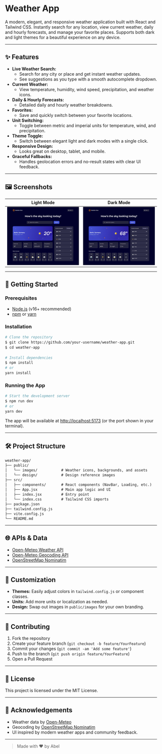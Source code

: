# Weather App

A modern, elegant, and responsive weather application built with React and Tailwind CSS. Instantly search for any location, view current weather, daily and hourly forecasts, and manage your favorite places. Supports both dark and light themes for a beautiful experience on any device.

---

## ✨ Features

- **Live Weather Search:**
  - Search for any city or place and get instant weather updates.
  - See suggestions as you type with a smooth autocomplete dropdown.
- **Current Weather:**
  - View temperature, humidity, wind speed, precipitation, and weather icons.
- **Daily & Hourly Forecasts:**
  - Detailed daily and hourly weather breakdowns.
- **Favorites:**
  - Save and quickly switch between your favorite locations.
- **Unit Switching:**
  - Toggle between metric and imperial units for temperature, wind, and precipitation.
- **Theme Toggle:**
  - Switch between elegant light and dark modes with a single click.
- **Responsive Design:**
  - Looks great on desktop, tablet, and mobile.
- **Graceful Fallbacks:**
  - Handles geolocation errors and no-result states with clear UI feedback.

---

## 🖼️ Screenshots

| Light Mode | Dark Mode |
|------------|-----------|
| ![Light Mode](public/design/desktop-design-metric.jpg) | ![Dark Mode](public/design/desktop-design-imperial.jpg) |

---

## 🚀 Getting Started

### Prerequisites
- [Node.js](https://nodejs.org/) (v16+ recommended)
- [npm](https://www.npmjs.com/) or [yarn](https://yarnpkg.com/)

### Installation

```bash
# Clone the repository
$ git clone https://github.com/your-username/weather-app.git
$ cd weather-app

# Install dependencies
$ npm install
# or
yarn install
```

### Running the App

```bash
# Start the development server
$ npm run dev
# or
yarn dev
```

The app will be available at [http://localhost:5173](http://localhost:5173) (or the port shown in your terminal).

---

## 🛠️ Project Structure

```
weather-app/
├── public/
│   └── images/           # Weather icons, backgrounds, and assets
│   └── design/           # Design reference images
├── src/
│   ├── components/       # React components (NavBar, Loading, etc.)
│   ├── App.jsx           # Main app logic and UI
│   ├── index.jsx         # Entry point
│   └── index.css         # Tailwind CSS imports
├── package.json
├── tailwind.config.js
├── vite.config.js
└── README.md
```

---

## 🌐 APIs & Data
- [Open-Meteo Weather API](https://open-meteo.com/)
- [Open-Meteo Geocoding API](https://open-meteo.com/en/docs/geocoding-api)
- [OpenStreetMap Nominatim](https://nominatim.openstreetmap.org/)

---

## 🎨 Customization
- **Themes:** Easily adjust colors in `tailwind.config.js` or component classes.
- **Units:** Add more units or localization as needed.
- **Design:** Swap out images in `public/images` for your own branding.

---

## 🤝 Contributing

1. Fork the repository
2. Create your feature branch (`git checkout -b feature/YourFeature`)
3. Commit your changes (`git commit -am 'Add some feature'`)
4. Push to the branch (`git push origin feature/YourFeature`)
5. Open a Pull Request

---

## 📄 License

This project is licensed under the MIT License.

---

## 🙏 Acknowledgements
- Weather data by [Open-Meteo](https://open-meteo.com/)
- Geocoding by [OpenStreetMap Nominatim](https://nominatim.openstreetmap.org/)
- UI inspired by modern weather apps and community feedback.

---

> Made with ❤️ by Abel

